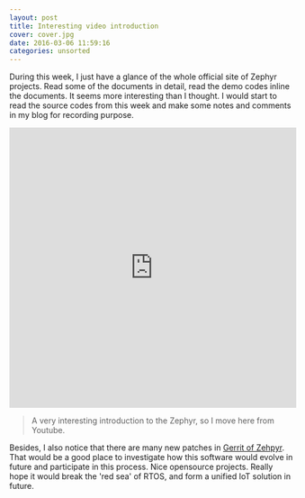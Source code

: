 ```yaml
---
layout: post
title: Interesting video introduction
cover: cover.jpg
date: 2016-03-06 11:59:16
categories: unsorted
---
```


During this week, I just have a glance of the whole official site of Zephyr projects. Read some of the documents in detail,
read the demo codes inline the documents. It seems more interesting than I thought. I would start to read the source codes
from this week and make some notes and comments in my blog for recording purpose.


<iframe height=498 width=510 src="http://player.youku.com/embed/XMTQ5MjA1NTM0MA==" align="center" frameborder=0 allowfullscreen></iframe>

> A very interesting introduction to the Zephyr, so I move here from Youtube.


Besides, I also notice that there are many new patches in [Gerrit of Zehpyr](https://gerrit.zephyrproject.org/r/#/q/status:open).
That would be a good place to investigate how this software would evolve in future and participate in this process. Nice
opensource projects. Really hope it would break the 'red sea' of RTOS, and form a unified IoT solution in future.
